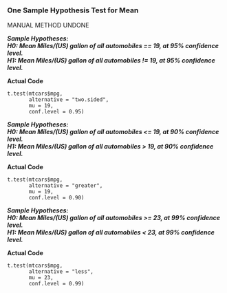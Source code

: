 ### One Sample Hypothesis Test for Mean

MANUAL METHOD UNDONE</br>

**_Sample Hypotheses:</br>
H0: Mean Miles/(US) gallon of all automobiles == 19, at 95% confidence level.</br>
H1: Mean Miles/(US) gallon of all automobiles != 19, at 95% confidence level._**</br>

**Actual Code**
```
t.test(mtcars$mpg,
       alternative = "two.sided",
       mu = 19,
       conf.level = 0.95)
```
**_Sample Hypotheses:</br>
H0: Mean Miles/(US) gallon of all automobiles <= 19, at 90% confidence level.</br>
H1: Mean Miles/(US) gallon of all automobiles > 19, at 90% confidence level._**</br>

**Actual Code**
```
t.test(mtcars$mpg,
       alternative = "greater",
       mu = 19,
       conf.level = 0.90)
```
**_Sample Hypotheses:</br>
H0: Mean Miles/(US) gallon of all automobiles >= 23, at 99% confidence level.</br>
H1: Mean Miles/(US) gallon of all automobiles < 23, at 99% confidence level._**</br>

**Actual Code**
```
t.test(mtcars$mpg,
       alternative = "less",
       mu = 23,
       conf.level = 0.99)
```
